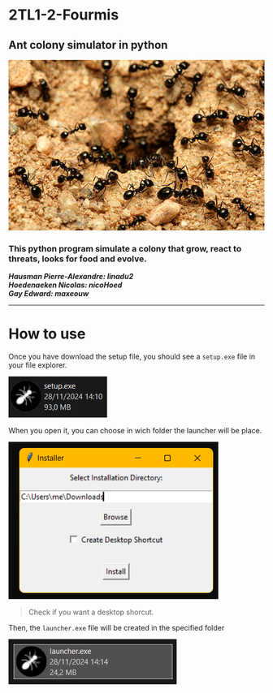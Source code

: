 # 2TL1-2-Fourmis

## Ant colony simulator in python

![github_Img.jpg](img/ants/github_Img.jpg)

### This python program simulate a colony that grow, react to threats, looks for food and evolve.

**_Hausman Pierre-Alexandre: linadu2_**\
**_Hoedenaeken Nicolas: nicoHoed_**\
**_Gay Edward: maxeouw_**

---

# How to use

Once you have download the setup file, you should see a `setup.exe` file in your file explorer.

![tuto3](img/img3_tuto.png)

When you open it, you can choose in wich folder the launcher will be place.

![tuto2](img/img2_tuto.png)

> Check if you want a desktop shorcut.

Then, the `launcher.exe` file will be created in the specified folder

![tuto1](img/img1_tuto.png)





